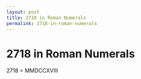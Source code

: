 ```yaml
---
layout: post
title: 2718 in Roman Numerals
permalink: 2718-in-roman-numerals
---
```


# 2718 in Roman Numerals

2718 = MMDCCXVIII
